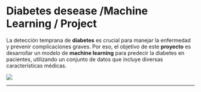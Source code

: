 
# Diabetes desease /Machine Learning / Project 


La detección temprana de **diabetes** es crucial para manejar la enfermedad y prevenir complicaciones graves.
Por eso, el objetivo de este **proyecto** es desarrollar un modelo de **machine learning** para predecir la diabetes en pacientes, utilizando un conjunto de datos que incluye diversas características médicas. 


![](https://www.repsol.com/content/dam/repsol-corporate/es/energia-e-innovacion/machine-learning-cabecera.jpg.transform/rp-rendition-md/image.jpg)

                
----

